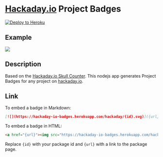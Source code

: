 # [Hackaday.io](http://hackaday.io) Project Badges

[![Deploy to Heroku](https://www.herokucdn.com/deploy/button.png)](https://heroku.com/deploy)

## Example

[![](https://hackaday-io-badges.herokuapp.com/hackaday/5602.svg)](https://hackaday.io/project/5602-hackaday-api)

## Description

Based on the [Hackaday.io Skull Counter](https://hackaday.io/project/5614-skull-counter-using-api). This nodejs app generates Project Badges for any project on [hackaday.io](http://hackaday.io).

## Link

To embed a badge in Markdown:

```md
[![](https://hackaday-io-badges.herokuapp.com/hackaday/{id}.svg)]({url})
```

To embed a badge in HTML:

```html
<a href="{url}"><img src="https://hackaday-io-badges.herokuapp.com/hackaday/{id}.svg"></a>
```

Replace `{id}` with your package id and `{url}` with a link to the package page.
